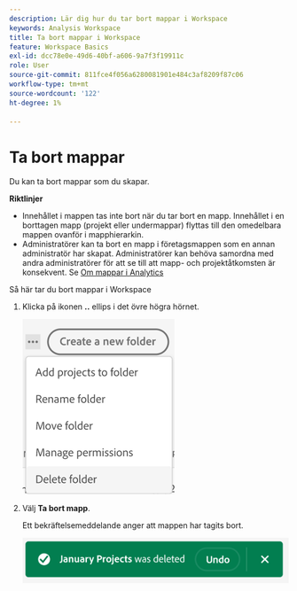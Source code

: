 ```yaml
---
description: Lär dig hur du tar bort mappar i Workspace
keywords: Analysis Workspace
title: Ta bort mappar i Workspace
feature: Workspace Basics
exl-id: dcc78e0e-49d6-40bf-a606-9a7f3f19911c
role: User
source-git-commit: 811fce4f056a6280081901e484c3af8209f87c06
workflow-type: tm+mt
source-wordcount: '122'
ht-degree: 1%

---
```



# Ta bort mappar

Du kan ta bort mappar som du skapar.

**Riktlinjer**

* Innehållet i mappen tas inte bort när du tar bort en mapp. Innehållet i en borttagen mapp (projekt eller undermappar) flyttas till den omedelbara mappen ovanför i mapphierarkin.
* Administratörer kan ta bort en mapp i företagsmappen som en annan administratör har skapat. Administratörer kan behöva samordna med andra administratörer för att se till att mapp- och projektåtkomsten är konsekvent. Se [Om mappar i Analytics](/help/analysis-workspace/build-workspace-project/workspace-folders/about-folders.md)

Så här tar du bort mappar i Workspace

1. Klicka på ikonen **..** ellips i det övre högra hörnet.

   ![Alternativen för ellipsikonen.](/help/analysis-workspace/build-workspace-project/assets/select-delete-folder.png)

2. Välj **Ta bort mapp**.

   Ett bekräftelsemeddelande anger att mappen har tagits bort.

   ![Bekräftelsepopup för borttagningsmappen.](/help/analysis-workspace/build-workspace-project/assets/deleted-folder.png)

